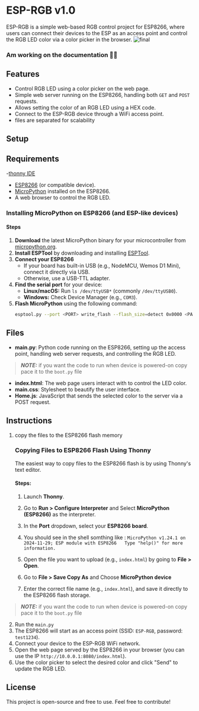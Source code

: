 # ESP-RGB v1.0

ESP-RGB is a simple web-based RGB control project for ESP8266, where users can connect their devices to the ESP as an access point and control the RGB LED color via a color picker in the browser. 
![final](https://github.com/user-attachments/assets/058859eb-cf8f-4d8d-b005-ee9d063cbd14)

### Am working on the documentation 📄✨


## Features
- Control RGB LED using a color picker on the web page.
- Simple web server running on the ESP8266, handling both `GET` and `POST` requests.
- Allows setting the color of an RGB LED using a HEX code.
- Connect to the ESP-RGB device through a WiFi access point.
- files are separated for scalability

## Setup

## Requirements
-[thonny IDE](https://thonny.org/) 
- [ESP8266](https://www.amazon.ca/CANADUINO-WEMOS-ESP8266-Wi-Fi-Module/dp/B07B2JVPKX) (or compatible device).
- [MicroPython](https://micropython.org/) installed on the ESP8266.
- A web browser to control the RGB LED.

### Installing MicroPython on ESP8266 (and ESP-like devices)

#### Steps

1. **Download** the latest MicroPython binary for your microcontroller from [micropython.org](https://micropython.org/download).
2. **Install ESPTool** by downloading and installing [ESPTool](https://github.com/espressif/esptool).
3. **Connect your ESP8266**  
   - If your board has built-in USB (e.g., NodeMCU, Wemos D1 Mini), connect it directly via USB.  
   - Otherwise, use a USB-TTL adapter.  
4. **Find the serial port** for your device:  
   - **Linux/macOS:** Run `ls /dev/ttyUSB*` (commonly `/dev/ttyUSB0`).  
   - **Windows:** Check Device Manager (e.g., `COM3`).  
5. **Flash MicroPython** using the following command:  
   ```sh
   esptool.py --port <PORT> write_flash --flash_size=detect 0x0000 <PATH_TO_MICROPYTHON_BINARY>
## Files
- **main.py**: Python code running on the ESP8266, setting up the access point, handling web server requests, and controlling the RGB LED. 
> **_NOTE:_**  if you want the code to run when device is powered-on copy pace it to the `boot.py` file  
- **index.html**: The web page users interact with to control the LED color.
- **main.css**: Stylesheet to beautify the user interface.
- **Home.js**: JavaScript that sends the selected color to the server via a POST request.

## Instructions

1. copy the files to the ESP8266 flash memory 
   ### Copying Files to ESP8266 Flash Using Thonny

      The easiest way to copy files to the ESP8266 flash is by using Thonny's text editor.

   #### Steps:

      1. Launch **Thonny**.
      2. Go to **Run > Configure Interpreter** and  Select **MicroPython (ESP8266)** as the interpreter.
      
      3. In the **Port** dropdown, select your **ESP8266 board**.
      
      4.  You should see in the shell somthing like :
      `MicroPython v1.24.1 on 2024-11-29; ESP module with ESP8266  
      Type "help()" for more information.`
      
      5. Open the file you want to upload (e.g., `index.html`) by going to **File > Open**.
      6. Go to **File > Save Copy As** and Choose **MicroPython device** 
      7. Enter the correct file name (e.g., `index.html`), and save it directly to the ESP8266 flash storage.
> **_NOTE:_**  if you want the code to run when device is powered-on copy pace it to the `boot.py` file  
2. Run the `main.py` 
3. The ESP8266 will start as an access point (SSID: `ESP-RGB`, password: `test1234`).
4. Connect your device to the ESP-RGB WiFi network.
5. Open the web page served by the ESP8266 in your browser (you can use the IP `http://10.0.0.1:8080/index.html`).
6. Use the color picker to select the desired color and click "Send" to update the RGB LED.

## License
This project is open-source and free to use. Feel free to contribute!


